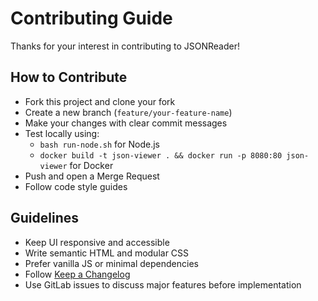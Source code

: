 # Contributing Guide

Thanks for your interest in contributing to JSONReader!

## How to Contribute

- Fork this project and clone your fork
- Create a new branch (`feature/your-feature-name`)
- Make your changes with clear commit messages
- Test locally using:
  - `bash run-node.sh` for Node.js
  - `docker build -t json-viewer . && docker run -p 8080:80 json-viewer` for Docker
- Push and open a Merge Request
- Follow code style guides

## Guidelines

- Keep UI responsive and accessible
- Write semantic HTML and modular CSS
- Prefer vanilla JS or minimal dependencies
- Follow [Keep a Changelog](https://keepachangelog.com/)
- Use GitLab issues to discuss major features before implementation
